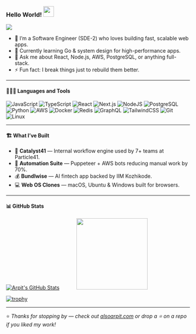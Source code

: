 ### Hello World! <img src="https://github.com/sciencepal/sciencepal/blob/master/assets/Hi.gif" width="29px">
![](https://komarev.com/ghpvc/?username=alsoarpit&label=Profile%20Visits&color=blue&style=for-the-badge)

- 🔭 I’m a Software Engineer (SDE-2) who loves building fast, scalable web apps.  
- 🌱 Currently learning Go & system design for high-performance apps.  
- 💬 Ask me about React, Node.js, AWS, PostgreSQL, or anything full-stack.  
- ⚡ Fun fact: I break things just to rebuild them better.  

---

#### 👨🏻‍💻 Languages and Tools  

![JavaScript](https://img.shields.io/badge/javascript-%23323330.svg?style=for-the-badge&logo=javascript&logoColor=%23F7DF1E)
![TypeScript](https://img.shields.io/badge/TypeScript-007ACC?style=for-the-badge&logo=typescript&logoColor=white)
![React](https://img.shields.io/badge/react-%2320232a.svg?style=for-the-badge&logo=react&logoColor=%2361DAFB)
![Next.js](https://img.shields.io/badge/Next.js-000000?style=for-the-badge&logo=next.js&logoColor=white)
![NodeJS](https://img.shields.io/badge/node.js-6DA55F?style=for-the-badge&logo=node.js&logoColor=white)
![PostgreSQL](https://img.shields.io/badge/PostgreSQL-336791?style=for-the-badge&logo=postgresql&logoColor=white)
![Python](https://img.shields.io/badge/python-%2314354C.svg?style=for-the-badge&logo=python&logoColor=white)
![AWS](https://img.shields.io/badge/AWS-%23FF9900.svg?style=for-the-badge&logo=amazon-aws&logoColor=white)
![Docker](https://img.shields.io/badge/Docker-3178C6?style=for-the-badge&logo=docker&logoColor=white)
![Redis](https://img.shields.io/badge/Redis-D9281A?style=for-the-badge&logo=redis&logoColor=white)
![GraphQL](https://img.shields.io/badge/GraphQL-E10098?style=for-the-badge&logo=graphql&logoColor=white)
![TailwindCSS](https://img.shields.io/badge/Tailwind-38B2AC?style=for-the-badge&logo=tailwind-css&logoColor=white)
![Git](https://img.shields.io/badge/git-%23F05033.svg?style=for-the-badge&logo=git&logoColor=white)
![Linux](https://img.shields.io/badge/Linux-FCC624?style=for-the-badge&logo=linux&logoColor=black)

---

#### 🏗️ What I’ve Built  
- 🧠 **Catalyst41** — Internal workflow engine used by 7+ teams at Particle41.  
- 🤖 **Automation Suite** — Puppeteer + AWS bots reducing manual work by 70%.  
- 💰 **Bundlwise** — AI fintech app backed by IIM Kozhikode.  
- 💻 **Web OS Clones** — macOS, Ubuntu & Windows built for browsers.  

---

#### 📊 GitHub Stats  

[![Arpit's GitHub Stats](https://github-readme-stats.vercel.app/api?username=alsoarpit&show_icons=true&theme=radical)](https://github-readme-stats.vercel.app/api?username=alsoarpit&show_icons=true&theme=radical)
&nbsp;&nbsp;&nbsp;&nbsp;&nbsp;&nbsp;&nbsp;&nbsp;&nbsp;&nbsp;
<img src="https://github.com/qxprakash/sciencepal/blob/master/assets/saved.gif" width="195">

[![trophy](https://github-profile-trophy.vercel.app/?username=alsoarpit&theme=juicyfresh&no-frame=true&row=1&&margin-w=20&no-bg=true)](https://github-profile-trophy.vercel.app/?username=alsoarpit&theme=juicyfresh&no-frame=true&row=1&&margin-w=20&no-bg=true)

---

⭐ *Thanks for stopping by — check out [alsoarpit.com](https://alsoarpit.com) or drop a ⭐ on a repo if you liked my work!*
